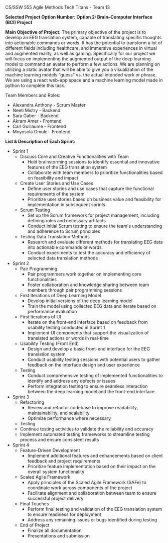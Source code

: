 CS/SSW 555 Agile Methods
Tech Titans - Team 13

**Selected Project Option Number: Option 2: Brain–Computer Interface (BCI) Project**

**Main Objective of Project:**
The primary objective of the project is to develop an EEG translation system, capable of translating specific thoughts into actionable commands or words. It has the potential to transform a lot of different fields including healthcare, and immersive experiences in virtual and augmented reality, as well as gaming. Specifically for our project we will focus on implementing the augmented output of the deep learning model to command an avatar to perform a few actions. We are planning on utilizing a static avatar that will be able to give you a visualization of the machine learning models “guess” vs. the actual intended work or phrase. We are using a react web-app space and a machine learning model made in python to complete this task.

Team Members and Roles:
- Alexandra Anthony - Scrum Master
- Neeti Mistry - Backend
- Sara Gaber - Backend
- Akram Amer - Frontend
- Carl Guillaume - Frontend
- Moyosola Omole - Frontend

**List & Description of Each Sprint:**
- Sprint 1
    - Discuss Core and Creative Functionalities with Team
        - Hold brainstorming sessions to identify essential and innovative features of the EEG translation system
        - Collaborate with team members to prioritize functionalities based on feasibility and impact
    - Create User Stories and Use Cases
        - Define user stories and use cases that capture the functional requirements of the system
        - Prioritize user stories based on business value and feasibility for implementation in subsequent sprints
    - Scrum Testing
        - Set up the Scrum framework for project management, including defining roles and necessary artifacts
        - Conduct initial Scrum testing to ensure the team's understanding and adherence to Scrum principles
    - Testing Data Translation Methods
        - Research and evaluate different methods for translating EEG data into actionable commands or words
        -  Conduct experiments to test the accuracy and efficiency of selected data translation methods
- Sprint 2
    - Pair Programming
        - Pair programmers work together on implementing core functionalities
        - Foster collaboration and knowledge sharing between team members through pair programming sessions
    - First Iterations of Deep Learning Model
        - Develop initial versions of the deep learning model
        - Train the model using collected EEG data and iterate based on performance evaluation
    - First Iterations of UI
        - Iterate on the front-end interface based on feedback from usability testing conducted in Sprint 1
        - Implement UI components that support the visualization of translated actions or words in real-time
    - Usability Testing (Front End)
        - Design and develop a basic front-end interface for the EEG translation system
        - Conduct usability testing sessions with potential users to gather feedback on the interface design and user experience
    - Testing
        - Conduct comprehensive testing of implemented functionalities to identify and address any defects or issues
        - Perform integration testing to ensure seamless interaction between the deep learning model and the front-end interface
- Sprint 3
    - Refactoring
        - Review and refactor codebase to improve readability, maintainability, and scalability
        - Optimize performance where necessary
    - Testing
    - Continue testing activities to validate the reliability and accuracy
    - Implement automated testing frameworks to streamline testing process and ensure consistent results
- Sprint 4
    - Feature-Driven Development
        - Implement additional features and enhancements based on client feedback and project requirements
        - Prioritize feature implementation based on their impact on the overall system functionality
    - Scaled Agile Framework
        - Apply principles of the Scaled Agile Framework (SAFe) to coordinate work across components of the project
        - Facilitate alignment and collaboration between team to ensure successful project delivery
    - Final Touches
        - Perform final testing and validation of the EEG translation system to ensure readiness for deployment
        - Address any remaining issues or bugs identified during testing
    - End of Project
        - Finalize all documentation
        - Presentations and submission




